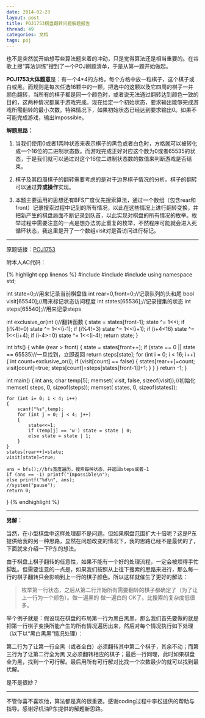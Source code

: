 ```yaml
---
date: 2014-02-23
layout: post
title: POJ1753棋盘翻转问题解题报告
thread: 49
categories: 文档
tags: poj
---
```


也不是突然就开始想写些算法题来着的冲动，只是觉得算法还是相当重要的。在谷歌上搜“算法训练”搜到了一个POJ刷题清单，于是从第一题开始做起。

**POJ1753大体题意**是：有一个4*4的方格，每个方格中放一粒棋子，这个棋子或白或黑。而规则是每次任选16颗中的一颗，把选中的这颗以及它四周的棋子一并颜色翻转，当所有的棋子都是同一个颜色时，或者说无法通过翻转达到颜色一致的目的，这两种情况都属于游戏完成。现在给定一个初始状态，要求输出能够完成游戏所需翻转的最小次数。特殊情况下，如果初始状态已经达到要求输出0。如果不可能完成游戏，输出Impossible。

**解题思路：**

1. 当我们使用0或者1两种状态来表示棋子的黑色或者白色时，方格就可以被转化成一个16位的二进制状态数。而游戏完成正好对应这个数为0或者65535的状态，于是我们就可以通过对这个16位二进制状态数的数值来判断游戏是否结束。

2. 棋子及其四周棋子的翻转需要考虑的是对于边界棋子情况的分析。棋子的翻转可以通过**异或操作**实现。

3. 本题主要运用的思想还有BFS广度优先搜索算法，通过一个数组（包含rear和front）记录搜索过程中记到的所有情况，以此在这些情况上进行翻转变换，并把新产生的棋盘局面不断记录到队首，以此实现对棋盘的所有情况的枚举。枚举过程中需要注意的一点是想办法防止重复的枚举，不然程序可能就会进入死循环状态，我这里是开了一个数组visit对是否访问进行标记。

----

原题链接：[POJ1753](http://poj.org/problem?id=1753)

附本人AC代码：

{% highlight cpp linenos %}
#include<iostream>
#include<cstring>
#include<cstdlib>
using namespace std;

int state=0;//用来记录当前棋盘值
int rear=0,front=0;//记录队列的头和尾
bool visit[65540];//用来标记状态访问程度
int states[65536];//记录搜集的状态
int steps[65540];//用来记录steps

int exclusive_or(int i)//翻转函数
{
	state = states[front-1];
	state ^= 1<<i;
	if (i%4!=0) state ^= 1<<(i-1);
	if (i%4!=3) state ^= 1<<(i+1);
	if (i+4<16) state ^= 1<<(i+4);
	if (i-4>=0) state ^= 1<<(i-4);
	return state;
}

int bfs()
{
	while (rear > front)
	{
		state = states[front++];
		if (state == 0 || state == 65535)//一旦找到，立即返回
			return steps[state];
		for (int i = 0; i < 16; i++)
		{
			int count=exclusive_or(i);
			if (visit[count] == false)
			{
				states[rear++]=count;
				visit[count]=true;
				steps[count]=steps[states[front-1]]+1;
			}
		}
	}
	return -1;
}

int main()
{
	int ans;
	char temp[5];
	memset( visit, false, sizeof(visit));//初始化
	memset( steps, 0, sizeof(steps));
	memset( states, 0, sizeof(states));

	for (int i= 0; i < 4; i++)
	{
		scanf("%s",temp);
		for (int j = 0; j < 4; j++)
		{
			state<<=1;
			if (temp[j] == 'w') state = state | 0;
			else state = state | 1;
		}
	}
	states[rear++]=state;
	visit[state]=true;

	ans = bfs();//bfs宽度遍历，搜索每种状态，并返回steps或者-1
	if (ans == -1) printf("Impossible\n");
	else printf("%d\n", ans);
	//system("pause");
	return 0;
}
{% endhighlight %}

----

**另解：**

当然，在小型棋盘中这样处理都不是问题。但如果棋盘范围扩大十倍呢？这是P东提供给我的另一种思路，显然在问题改变的情况下，我的思路已经不是最优的了，下面就来介绍一下P东的想法。

由于棋盘上棋子翻转的任意性，如果不能有一个好的处理流程，一定会被烦得手忙脚乱。但需要注意的一点是，如果我们按照从上往下搜索的思路来进行，那么每一行的棋子翻转只会影响到上一行的棋子颜色。所以这样就催生了更好的解法：

>枚举第一行状态，之后从第二行开始所有需要翻转的棋子都确定了（为了让上一行为一个颜色）。做一遍黑的 做一遍白的 OK了。比搜索的复杂度低很多。

举个例子就是：假设现在棋盘的布局第一行为黑白黑黑，那么我们首先要做的就是把第一行棋子变换所能产生的所有情况遍历出来，然后对每个情况执行如下处理（以下以“黑白黑黑”情况处理）：

第二行为了让第一行全黑（或者全白）必须翻转其中第二个棋子，其余不动；而第三行为了让第二行全为黑 又必须翻转相应的棋子；最后一行同理，此时如果棋盘全为黑，找到一个可行解。最后用所有可行解对比找一个次数最少的就可以找到最优解。

是不是很妙？

----

不管你喜不喜欢他，算法都是真的很重要。感谢coding过程中李松提供的帮助与指导。感谢好机油P东提供的解题新思路。
